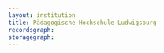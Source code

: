 ```yaml
---
layout: institution
title: Pädagogische Hochschule Ludwigsburg
recordsgraph: 
storagegraph: 
---
```

